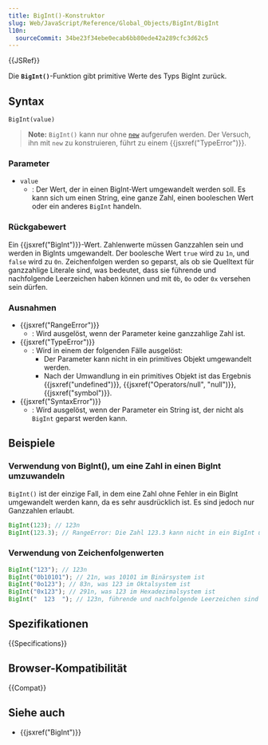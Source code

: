 ```yaml
---
title: BigInt()-Konstruktor
slug: Web/JavaScript/Reference/Global_Objects/BigInt/BigInt
l10n:
  sourceCommit: 34be23f34ebe0ecab6bb80ede42a289cfc3d62c5
---
```


{{JSRef}}

Die **`BigInt()`**-Funktion gibt primitive Werte des Typs BigInt zurück.

## Syntax

```js-nolint
BigInt(value)
```

> **Note:** `BigInt()` kann nur ohne [`new`](/de/docs/Web/JavaScript/Reference/Operators/new) aufgerufen werden. Der Versuch, ihn mit `new` zu konstruieren, führt zu einem {{jsxref("TypeError")}}.

### Parameter

- `value`
  - : Der Wert, der in einen BigInt-Wert umgewandelt werden soll. Es kann sich um einen String, eine ganze Zahl, einen booleschen Wert oder ein anderes `BigInt` handeln.

### Rückgabewert

Ein {{jsxref("BigInt")}}-Wert. Zahlenwerte müssen Ganzzahlen sein und werden in BigInts umgewandelt. Der boolesche Wert `true` wird zu `1n`, und `false` wird zu `0n`. Zeichenfolgen werden so geparst, als ob sie Quelltext für ganzzahlige Literale sind, was bedeutet, dass sie führende und nachfolgende Leerzeichen haben können und mit `0b`, `0o` oder `0x` versehen sein dürfen.

### Ausnahmen

- {{jsxref("RangeError")}}
  - : Wird ausgelöst, wenn der Parameter keine ganzzahlige Zahl ist.
- {{jsxref("TypeError")}}
  - : Wird in einem der folgenden Fälle ausgelöst:
    - Der Parameter kann nicht in ein primitives Objekt umgewandelt werden.
    - Nach der Umwandlung in ein primitives Objekt ist das Ergebnis {{jsxref("undefined")}}, {{jsxref("Operators/null", "null")}}, {{jsxref("symbol")}}.
- {{jsxref("SyntaxError")}}
  - : Wird ausgelöst, wenn der Parameter ein String ist, der nicht als `BigInt` geparst werden kann.

## Beispiele

### Verwendung von BigInt(), um eine Zahl in einen BigInt umzuwandeln

`BigInt()` ist der einzige Fall, in dem eine Zahl ohne Fehler in ein BigInt umgewandelt werden kann, da es sehr ausdrücklich ist. Es sind jedoch nur Ganzzahlen erlaubt.

```js
BigInt(123); // 123n
BigInt(123.3); // RangeError: Die Zahl 123.3 kann nicht in ein BigInt umgewandelt werden, da sie keine Ganzzahl ist
```

### Verwendung von Zeichenfolgenwerten

```js
BigInt("123"); // 123n
BigInt("0b10101"); // 21n, was 10101 im Binärsystem ist
BigInt("0o123"); // 83n, was 123 im Oktalsystem ist
BigInt("0x123"); // 291n, was 123 im Hexadezimalsystem ist
BigInt("  123  "); // 123n, führende und nachfolgende Leerzeichen sind erlaubt
```

## Spezifikationen

{{Specifications}}

## Browser-Kompatibilität

{{Compat}}

## Siehe auch

- {{jsxref("BigInt")}}
